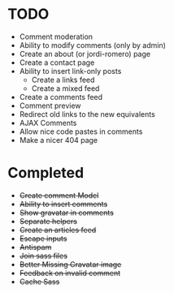 # TODO

* Comment moderation
* Ability to modify comments (only by admin)
* Create an about (or jordi-romero) page
* Create a contact page
* Ability to insert link-only posts
  * Create a links feed
  * Create a mixed feed
* Create a comments feed
* Comment preview
* Redirect old links to the new equivalents
* AJAX Comments
* Allow nice code pastes in comments
* Make a nicer 404 page

# Completed

* <del>Create comment Model</del>
* <del>Ability to insert comments</del>
* <del>Show gravatar in comments</del>
* <del>Separate helpers</del>
* <del>Create an articles feed</del>
* <del>Escape inputs</del>
* <del>Antispam</del>
* <del>Join sass files</del>
* <del>Better Missing Gravatar image</del>
* <del>Feedback on invalid comment</del>
* <del>Cache Sass</del>
